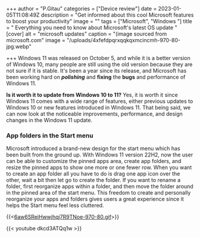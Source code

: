 +++
author = "P.Gitau"
categories = ["Device review"]
date = 2023-01-05T11:08:49Z
description = "Get informed about this cool Microsoft features to boost your productivity"
image = ""
tags = ["Microsoft", "Windows "]
title = " Everything you need to know about Microsoft's latest OS update "
[cover]
alt = "microsoft updates"
caption = "(image sourced from microsoft.com"
image = "/uploads/4xfefdpqrxqqkqxmcincmh-970-80-jpg.webp"

+++
Windows 11 was released on October 5, and while it is a better version of Windows 10, many people are still using the old version because they are not sure if it is stable. It's been a year since its release, and Microsoft has been working hard on **_polishing_** and **fixing** the **bugs** and performance of Windows 11. 

**Is it worth it to update from Windows 10 to 11?** Yes, it is worth it since Windows 11 comes with a wide range of features, either previous updates to Windows 10 or new features introduced in Windows 11. That being said, we can now look at the noticeable improvements, performance, and design changes in the Windows 11 update.

### App folders in the Start menu

Microsoft introduced a brand-new design for the start menu which has been built from the ground up. With Windows 11 version 22H2, now the user can be able to customize the pinned apps area, create app folders, and resize the pinned apps to show one more or one fewer row. When you want to create an app folder all you have to do is drag one app icon over the other, wait a bit then let go to create the folder. If you want to rename a folder, first reorganize apps within a folder, and then move the folder around in the pinned area of the start menu. This freedom to create and personally reorganize your apps and folders gives users a great experience since it helps the Start menu feel less cluttered.

{{<[6aw6SReiHwwjhqj7R9TNoe-970-80.gif](https://cdn.mos.cms.futurecdn.net/6aw6SReiHwwjhqj7R9TNoe-970-80.gif "https://cdn.mos.cms.futurecdn.net/6aw6SReiHwwjhqj7R9TNoe-970-80.gif")>}}

{{< youtube dkcd3ATQq1w  >}}
